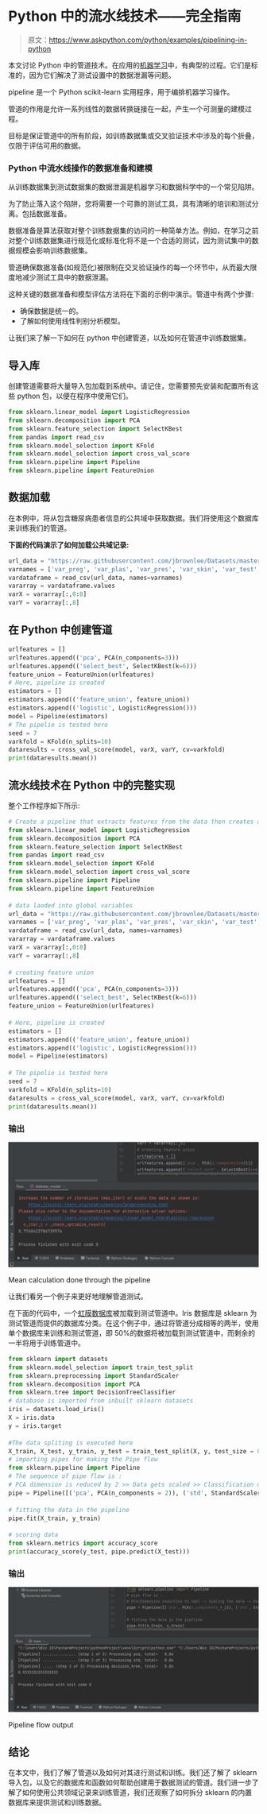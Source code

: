 # Python 中的流水线技术——完全指南

> 原文：<https://www.askpython.com/python/examples/pipelining-in-python>

本文讨论 Python 中的管道技术。在应用的[机器学习](https://www.askpython.com/python/machine-learning-introduction)中，有典型的过程。它们是标准的，因为它们解决了测试设置中的数据泄漏等问题。

pipeline 是一个 Python scikit-learn 实用程序，用于编排机器学习操作。

管道的作用是允许一系列线性的数据转换链接在一起，产生一个可测量的建模过程。

目标是保证管道中的所有阶段，如训练数据集或交叉验证技术中涉及的每个折叠，仅限于评估可用的数据。

### Python 中流水线操作的数据准备和建模

从训练数据集到测试数据集的数据泄漏是机器学习和数据科学中的一个常见陷阱。

为了防止落入这个陷阱，您将需要一个可靠的测试工具，具有清晰的培训和测试分离。包括数据准备。

数据准备是算法获取对整个训练数据集的访问的一种简单方法。例如，在学习之前对整个训练数据集进行规范化或标准化将不是一个合适的测试，因为测试集中的数据规模会影响训练数据集。

管道确保数据准备(如规范化)被限制在交叉验证操作的每一个环节中，从而最大限度地减少测试工具中的数据泄漏。

这种关键的数据准备和模型评估方法将在下面的示例中演示。管道中有两个步骤:

*   确保数据是统一的。
*   了解如何使用线性判别分析模型。

让我们来了解一下如何在 python 中创建管道，以及如何在管道中训练数据集。

## 导入库

创建管道需要将大量导入包加载到系统中。请记住，您需要预先安装和配置所有这些 python 包，以便在程序中使用它们。

```py
from sklearn.linear_model import LogisticRegression
from sklearn.decomposition import PCA
from sklearn.feature_selection import SelectKBest
from pandas import read_csv
from sklearn.model_selection import KFold
from sklearn.model_selection import cross_val_score
from sklearn.pipeline import Pipeline
from sklearn.pipeline import FeatureUnion

```

## 数据加载

在本例中，将从包含糖尿病患者信息的公共域中获取数据。我们将使用这个数据库来训练我们的管道。

**下面的代码演示了如何加载公共域记录:**

```py
url_data = "https://raw.githubusercontent.com/jbrownlee/Datasets/master/pima-indians-diabetes.data.csv"
varnames = ['var_preg', 'var_plas', 'var_pres', 'var_skin', 'var_test', 'var_mass', 'var_pedi', 'var_age', 'var_class']
vardataframe = read_csv(url_data, names=varnames)
vararray = vardataframe.values
varX = vararray[:,0:8]
varY = vararray[:,8]

```

## 在 Python 中创建管道

```py
urlfeatures = []
urlfeatures.append(('pca', PCA(n_components=3)))
urlfeatures.append(('select_best', SelectKBest(k=6)))
feature_union = FeatureUnion(urlfeatures)
# Here, pipeline is created
estimators = []
estimators.append(('feature_union', feature_union))
estimators.append(('logistic', LogisticRegression()))
model = Pipeline(estimators)
# The pipelie is tested here
seed = 7
varkfold = KFold(n_splits=10)
dataresults = cross_val_score(model, varX, varY, cv=varkfold)
print(dataresults.mean())

```

## 流水线技术在 Python 中的完整实现

整个工作程序如下所示:

```py
# Create a pipeline that extracts features from the data then creates a model
from sklearn.linear_model import LogisticRegression
from sklearn.decomposition import PCA
from sklearn.feature_selection import SelectKBest
from pandas import read_csv
from sklearn.model_selection import KFold
from sklearn.model_selection import cross_val_score
from sklearn.pipeline import Pipeline
from sklearn.pipeline import FeatureUnion

# data laoded into global variables
url_data = "https://raw.githubusercontent.com/jbrownlee/Datasets/master/pima-indians-diabetes.data.csv"
varnames = ['var_preg', 'var_plas', 'var_pres', 'var_skin', 'var_test', 'var_mass', 'var_pedi', 'var_age', 'var_class']
vardataframe = read_csv(url_data, names=varnames)
vararray = vardataframe.values
varX = vararray[:,0:8]
varY = vararray[:,8]

# creating feature union
urlfeatures = []
urlfeatures.append(('pca', PCA(n_components=3)))
urlfeatures.append(('select_best', SelectKBest(k=6)))
feature_union = FeatureUnion(urlfeatures)

# Here, pipeline is created
estimators = []
estimators.append(('feature_union', feature_union))
estimators.append(('logistic', LogisticRegression()))
model = Pipeline(estimators)

# The pipelie is tested here
seed = 7
varkfold = KFold(n_splits=10)
dataresults = cross_val_score(model, varX, varY, cv=varkfold)
print(dataresults.mean())

```

### 输出

![pipleline_output.png](img/1e85bdfca5931e0d9e7def04cf4fc239.png)

Mean calculation done through the pipeline

让我们看另一个例子来更好地理解管道测试。

在下面的代码中，一个[虹膜数据库](https://www.askpython.com/python/examples/principal-component-analysis)被加载到测试管道中。Iris 数据库是 sklearn 为测试管道而提供的数据库分类。在这个例子中，通过将管道分成相等的两半，使用单个数据库来训练和测试管道，即 50%的数据将被加载到测试管道中，而剩余的一半将用于训练管道中。

```py
from sklearn import datasets
from sklearn.model_selection import train_test_split
from sklearn.preprocessing import StandardScaler
from sklearn.decomposition import PCA
from sklearn.tree import DecisionTreeClassifier
# database is imported from inbuilt sklearn datasets
iris = datasets.load_iris()
X = iris.data
y = iris.target

#The data spliting is executed here
X_train, X_test, y_train, y_test = train_test_split(X, y, test_size = 0.50)
# importing pipes for making the Pipe flow
from sklearn.pipeline import Pipeline
# The sequence of pipe flow is :
# PCA dimension is reduced by 2 >> Data gets scaled >> Classification of decission tree
pipe = Pipeline([('pca', PCA(n_components = 2)), ('std', StandardScaler()), ('decision_tree', DecisionTreeClassifier())], verbose = True)

# fitting the data in the pipeline
pipe.fit(X_train, y_train)

# scoring data
from sklearn.metrics import accuracy_score
print(accuracy_score(y_test, pipe.predict(X_test)))

```

### 输出

![pipeline_flow.png](img/cf836d2581b23a5028398c0bfae6247d.png)

Pipeline flow output

## 结论

在本文中，我们了解了管道以及如何对其进行测试和训练。我们还了解了 sklearn 导入包，以及它的数据库和函数如何帮助创建用于数据测试的管道。我们进一步了解了如何使用公共领域记录来训练管道，我们还观察了如何拆分 sklearn 的内置数据库来提供测试和训练数据。